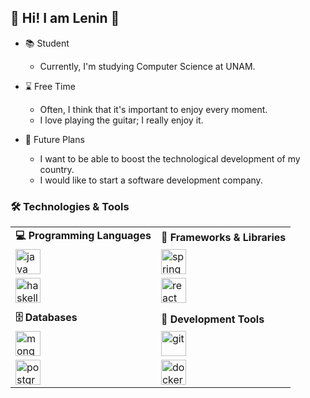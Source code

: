 ## 👋 Hi! I am Lenin 🤠

<!--
**leninlo/leninlo** is a ✨ _special_ ✨ repository because its `README.md` (this file) appears on your GitHub profile.

Here are some ideas to get you started:

- 🔭 I’m currently working on ...
- 🌱 I’m currently learning ...
- 👯 I’m looking to collaborate on ...
- 🤔 I’m looking for help with ...
- 💬 Ask me about ...
- 📫 How to reach me: ...
- 😄 Pronouns: ...
- ⚡ Fun fact: ...
-->
- 📚 Student <br>
  - Currently, I'm studying Computer Science at UNAM. 

- ⌛ Free Time <br>
  - Often, I think that it's important to enjoy every moment. <br>
  - I love playing the guitar; I really enjoy it.

- 👾 Future Plans
  - I want to be able to boost the technological development of my country. <br>
  - I would like to start a software development company.
 

<!--
<h3 align="left">🛠️ Technologies & Tools</h3>

<h4 align="left">🗄️ Databases:</h4>
<p align="left"> <img src="https://cdn.worldvectorlogo.com/logos/postgresql.svg" alt="PostgreSQL" width="40" height="40"/> |

<h4 align="left">💻 Programming Languages:</h4>
<p align="left">
    <a href="https://www.haskell.org/" target="_blank" rel="noreferrer">
        <img src="https://cdn.jsdelivr.net/gh/devicons/devicon@latest/icons/haskell/haskell-original.svg" alt="haskell" width="40" height="40"/>
    </a>
    <a href="https://www.java.com/" target="_blank" rel="noreferrer">
        <img src="https://cdn.worldvectorlogo.com/logos/java-4.svg" alt="java" width="40" height="40"/>
    </a>
    <a href="https://www.python.org" target="_blank" rel="noreferrer">
        <img src="https://cdn.worldvectorlogo.com/logos/python-5.svg" alt="python" width="40" height="40"/>
    </a>
    <!-- Más herramientas aquí -->
  <!--
</p>
<h3 align="left">🛠️ Technologies & Tools</h3>

| 🗄️ Databases        | 💻 Programming Languages     | 
| :-------------------- | :--------------------- | 
| <a href="https://www.postgresql.org/" target="_blank" rel="noreferrer"><img src="https://cdn.worldvectorlogo.com/logos/postgresql.svg" alt="PostgreSQL" width="40" height="40"/></a> | <a href="https://www.haskell.org/" target="_blank" rel="noreferrer"><img src="https://cdn.jsdelivr.net/gh/devicons/devicon@latest/icons/haskell/haskell-original.svg" alt="haskell" width="40" height="40"/></a> |
| | <a href="https://www.java.com/" target="_blank" rel="noreferrer"><img src="https://cdn.worldvectorlogo.com/logos/java-4.svg" alt="java" width="40" height="40"/></a> |
| | <a href="https://www.python.org" target="_blank" rel="noreferrer"><img src="https://cdn.worldvectorlogo.com/logos/python-5.svg" alt="python" width="40" height="40"/></a> |
-->
<h3 align="left">🛠️ Technologies & Tools</h3> 

| | |
| :--- | :--- |
| **💻 Programming Languages** | **🚀 Frameworks & Libraries** |
| <a href="https://www.java.com/" target="_blank" rel="noreferrer"><img src="https://cdn.worldvectorlogo.com/logos/java-4.svg" alt="java" width="40" height="40"/></a> | <a href="https://spring.io/" target="_blank" rel="noreferrer"><img src="https://cdn.worldvectorlogo.com/logos/spring-3.svg" alt="spring" width="40" height="40"/></a> |
| <a href="https://www.haskell.org/" target="_blank" rel="noreferrer"><img src="https://upload.wikimedia.org/wikipedia/commons/1/1c/Haskell-Logo.svg" alt="haskell" width="40" height="40"/></a> | <a href="https://reactjs.org/" target="_blank" rel="noreferrer"><img src="https://cdn.worldvectorlogo.com/logos/react-2.svg" alt="react" width="40" height="40"/></a> |
| | |
| **🗄️ Databases** | **🔧 Development Tools** |
| <a href="https://www.mongodb.com/" target="_blank" rel="noreferrer"><img src="https://cdn.worldvectorlogo.com/logos/mongodb-icon-1.svg" alt="mongodb" width="40" height="40"/></a> | <a href="https://git-scm.com/" target="_blank" rel="noreferrer"><img src="https://cdn.worldvectorlogo.com/logos/git-icon.svg" alt="git" width="40" height="40"/></a> |
| <a href="https://www.postgresql.org/" target="_blank" rel="noreferrer"><img src="https://cdn.worldvectorlogo.com/logos/postgresql.svg" alt="postgresql" width="40" height="40"/></a> | <a href="https://www.docker.com/" target="_blank" rel="noreferrer"><img src="https://cdn.worldvectorlogo.com/logos/docker-4.svg" alt="docker" width="40" height="40"/></a> |

<!--<p><img align="left" src="https://github-readme-stats.vercel.app/api/top-langs?username=leninlo&show_icons=true&theme=dark&hide_border=true&locale=en&layout=compact" alt="leninlo" /></p> -->
